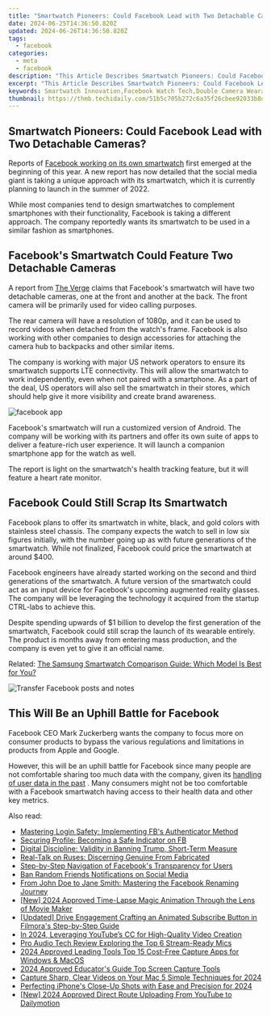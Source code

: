 ```yaml
---
title: "Smartwatch Pioneers: Could Facebook Lead with Two Detachable Cameras?"
date: 2024-06-25T14:36:50.820Z
updated: 2024-06-26T14:36:50.820Z
tags:
  - facebook
categories:
  - meta
  - facebook
description: "This Article Describes Smartwatch Pioneers: Could Facebook Lead with Two Detachable Cameras?"
excerpt: "This Article Describes Smartwatch Pioneers: Could Facebook Lead with Two Detachable Cameras?"
keywords: Smartwatch Innovation,Facebook Watch Tech,Double Camera Wearables,Social Media Smartwatches,Detachable Cam Devices,Pioneering Wear Tech,Facebook Camera Glass
thumbnail: https://thmb.techidaily.com/51b5c705b272c6a35f26cbee92033b8d25124b814164fccb1a1f598c30e520f7.jpg
---
```


## Smartwatch Pioneers: Could Facebook Lead with Two Detachable Cameras?

 Reports of [Facebook working on its own smartwatch](https://www.makeuseof.com/facebook-making-smartwatch/) first emerged at the beginning of this year. A new report has now detailed that the social media giant is taking a unique approach with its smartwatch, which it is currently planning to launch in the summer of 2022.

 While most companies tend to design smartwatches to complement smartphones with their functionality, Facebook is taking a different approach. The company reportedly wants its smartwatch to be used in a similar fashion as smartphones.

## Facebook's Smartwatch Could Feature Two Detachable Cameras

 A report from [The Verge](https://www.theverge.com/2021/6/9/22526266/facebook-smartwatch-two-cameras-heart-rate-monitor) claims that Facebook's smartwatch will have two detachable cameras, one at the front and another at the back. The front camera will be primarily used for video calling purposes.

 The rear camera will have a resolution of 1080p, and it can be used to record videos when detached from the watch's frame. Facebook is also working with other companies to design accessories for attaching the camera hub to backpacks and other similar items.

 The company is working with major US network operators to ensure its smartwatch supports LTE connectivity. This will allow the smartwatch to work independently, even when not paired with a smartphone. As a part of the deal, US operators will also sell the smartwatch in their stores, which should help give it more visibility and create brand awareness.

![facebook app](https://static1.makeuseofimages.com/wordpress/wp-content/uploads/2021/06/facebook-ui.jpg)

 Facebook's smartwatch will run a customized version of Android. The company will be working with its partners and offer its own suite of apps to deliver a feature-rich user experience. It will launch a companion smartphone app for the watch as well.

 The report is light on the smartwatch's health tracking feature, but it will feature a heart rate monitor.

## Facebook Could Still Scrap Its Smartwatch

 Facebook plans to offer its smartwatch in white, black, and gold colors with stainless steel chassis. The company expects the watch to sell in low six figures initially, with the number going up as with future generations of the smartwatch. While not finalized, Facebook could price the smartwatch at around $400.

 Facebook engineers have already started working on the second and third generations of the smartwatch. A future version of the smartwatch could act as an input device for Facebook's upcoming augmented reality glasses. The company will be leveraging the technology it acquired from the startup CTRL-labs to achieve this.

 Despite spending upwards of $1 billion to develop the first generation of the smartwatch, Facebook could still scrap the launch of its wearable entirely. The product is months away from entering mass production, and the company is even yet to give it an official name.

 Related: [The Samsung Smartwatch Comparison Guide: Which Model Is Best for You?](https://www.makeuseof.com/best-samsung-smartwatch/)

![Transfer Facebook posts and notes](https://static1.makeuseofimages.com/wordpress/wp-content/uploads/2021/04/transfer-posts-notes-facebook-featured.png)

## This Will Be an Uphill Battle for Facebook

 Facebook CEO Mark Zuckerberg wants the company to focus more on consumer products to bypass the various regulations and limitations in products from Apple and Google.

 However, this will be an uphill battle for Facebook since many people are not comfortable sharing too much data with the company, given its [handling of user data in the past](https://www.makeuseof.com/whatsapp-forces-share-data-with-facebook/) . Many consumers might not be too comfortable with a Facebook smartwatch having access to their health data and other key metrics.


<ins class="adsbygoogle"
     style="display:block"
     data-ad-format="autorelaxed"
     data-ad-client="ca-pub-7571918770474297"
     data-ad-slot="1223367746"></ins>



<ins class="adsbygoogle"
     style="display:block"
     data-ad-client="ca-pub-7571918770474297"
     data-ad-slot="8358498916"
     data-ad-format="auto"
     data-full-width-responsive="true"></ins>

<span class="atpl-alsoreadstyle">Also read:</span>
<div><ul>
<li><a href="https://facebook.techidaily.com/mastering-login-safety-implementing-fbs-authenticator-method/"><u>Mastering Login Safety: Implementing FB's Authenticator Method</u></a></li>
<li><a href="https://facebook.techidaily.com/securing-profile-becoming-a-safe-indicator-on-fb/"><u>Securing Profile: Becoming a Safe Indicator on FB</u></a></li>
<li><a href="https://facebook.techidaily.com/digital-discipline-validity-in-banning-trump-short-term-measure/"><u>Digital Discipline: Validity in Banning Trump, Short-Term Measure</u></a></li>
<li><a href="https://facebook.techidaily.com/real-talk-on-ruses-discerning-genuine-from-fabricated/"><u>Real-Talk on Ruses: Discerning Genuine From Fabricated</u></a></li>
<li><a href="https://facebook.techidaily.com/step-by-step-navigation-of-facebooks-transparency-for-users/"><u>Step-by-Step Navigation of Facebook's Transparency for Users</u></a></li>
<li><a href="https://facebook.techidaily.com/ban-random-friends-notifications-on-social-media/"><u>Ban Random Friends Notifications on Social Media</u></a></li>
<li><a href="https://facebook.techidaily.com/from-john-doe-to-jane-smith-mastering-the-facebook-renaming-journey/"><u>From John Doe to Jane Smith: Mastering the Facebook Renaming Journey</u></a></li>
<li><a href="https://vp-tips.techidaily.com/new-2024-approved-time-lapse-magic-animation-through-the-lens-of-movie-maker/"><u>[New] 2024 Approved  Time-Lapse Magic  Animation Through the Lens of Movie Maker</u></a></li>
<li><a href="https://youtube-video-recordings.techidaily.com/updated-drive-engagement-crafting-an-animated-subscribe-button-in-filmoras-step-by-step-guide/"><u>[Updated] Drive Engagement  Crafting an Animated Subscribe Button in Filmora's Step-by-Step Guide</u></a></li>
<li><a href="https://youtube-help.techidaily.com/in-2024-leveraging-youtubes-cc-for-high-quality-video-creation/"><u>In 2024, Leveraging YouTube’s CC for High-Quality Video Creation</u></a></li>
<li><a href="https://extra-resources.techidaily.com/pro-audio-tech-review-exploring-the-top-6-stream-ready-mics/"><u>Pro Audio Tech Review  Exploring the Top 6 Stream-Ready Mics</u></a></li>
<li><a href="https://screen-recording.techidaily.com/2024-approved-leading-tools-top-15-cost-free-capture-apps-for-windows-and-macos/"><u>2024 Approved  Leading Tools  Top 15 Cost-Free Capture Apps for Windows & MacOS</u></a></li>
<li><a href="https://visual-screen-recording.techidaily.com/2024-approved-educators-guide-top-screen-capture-tools/"><u>2024 Approved  Educator's Guide  Top Screen Capture Tools</u></a></li>
<li><a href="https://screen-sharing-recording.techidaily.com/capture-sharp-clear-videos-on-your-mac-5-simple-techniques-for-2024/"><u>Capture Sharp, Clear Videos on Your Mac  5 Simple Techniques for 2024</u></a></li>
<li><a href="https://extra-support.techidaily.com/perfecting-iphones-close-up-shots-with-ease-and-precision-for-2024/"><u>Perfecting iPhone's Close-Up Shots with Ease and Precision for 2024</u></a></li>
<li><a href="https://facebook-video-footage.techidaily.com/new-2024-approved-direct-route-uploading-from-youtube-to-dailymotion/"><u>[New] 2024 Approved  Direct Route  Uploading From YouTube to Dailymotion</u></a></li>
</ul></div>
